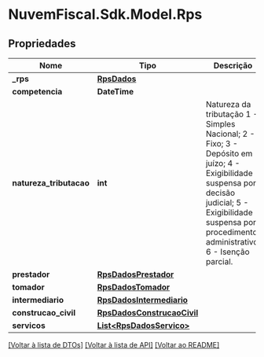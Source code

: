 # NuvemFiscal.Sdk.Model.Rps

## Propriedades

Nome | Tipo | Descrição | Comentários
------------ | ------------- | ------------- | -------------
**_rps** | [**RpsDados**](RpsDados.md) |  | [optional] 
**competencia** | **DateTime** |  | [optional] 
**natureza_tributacao** | **int** | Natureza da tributação  1 - Simples Nacional;  2 - Fixo;  3 - Depósito em juízo;  4 - Exigibilidade suspensa por decisão judicial;  5 - Exigibilidade suspensa por procedimento administrativo;  6 - Isenção parcial. | [optional] 
**prestador** | [**RpsDadosPrestador**](RpsDadosPrestador.md) |  | [optional] 
**tomador** | [**RpsDadosTomador**](RpsDadosTomador.md) |  | [optional] 
**intermediario** | [**RpsDadosIntermediario**](RpsDadosIntermediario.md) |  | [optional] 
**construcao_civil** | [**RpsDadosConstrucaoCivil**](RpsDadosConstrucaoCivil.md) |  | [optional] 
**servicos** | [**List&lt;RpsDadosServico&gt;**](RpsDadosServico.md) |  | 

[[Voltar à lista de DTOs]](../README.md#documentation-for-models) [[Voltar à lista de API]](../README.md#documentation-for-api-endpoints) [[Voltar ao README]](../README.md)


